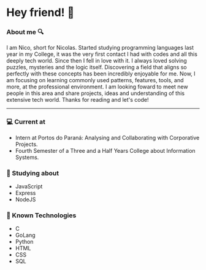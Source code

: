 # Hey friend! 👋

### About me 🔍

I am Nico, short for Nicolas. Started studying programming languages last year in my College, it was the very first contact I had with codes and all this deeply tech world. Since then I fell in love with it. I always loved solving puzzles, mysteries and the logic itself. Discovering a field that aligns so perfectly with these concepts has been incredibly enjoyable for me. Now, I am focusing on learning commonly used patterns, features, tools, and more, at the professional environment. I am looking foward to meet new people in this area and share projects, ideas and understanding of this extensive tech world. Thanks for reading and let's code!

---

### 💻 Current at

- Intern at Portos do Paraná: Analysing and Collaborating with Corporative Projects.
- Fourth Semester of a Three and a Half Years College about Information Systems.

### 📖 Studying about

- JavaScript
- Express
- NodeJS

### 👾 Known Technologies 

- C
- GoLang
- Python
- HTML
- CSS
- SQL

<!--
**nick27liberatto/nick27liberatto** is a ✨ _special_ ✨ repository because its `README.md` (this file) appears on your GitHub profile.

Here are some ideas to get you started:

- 🔭 I’m currently working on ...
- 🌱 I’m currently learning ...
- 👯 I’m looking to collaborate on ...
- 🤔 I’m looking for help with ...
- 💬 Ask me about ...
- 📫 How to reach me: ...
- 😄 Pronouns: ...
- ⚡ Fun fact: ...
-->
